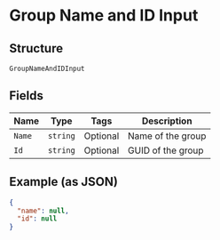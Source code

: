 
# Group Name and ID Input

## Structure

`GroupNameAndIDInput`

## Fields

| Name | Type | Tags | Description |
|  --- | --- | --- | --- |
| `Name` | `string` | Optional | Name of the group |
| `Id` | `string` | Optional | GUID of the group |

## Example (as JSON)

```json
{
  "name": null,
  "id": null
}
```

